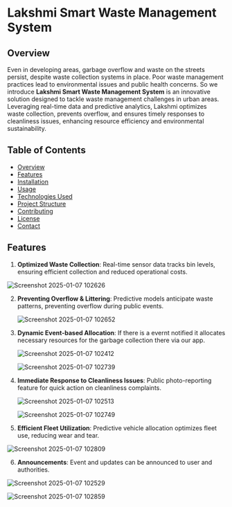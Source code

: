 # Lakshmi Smart Waste Management System

## Overview
Even in developing areas, garbage overflow and waste on the streets persist, despite waste collection systems in place. Poor waste management practices lead to environmental issues and public health concerns. So we introduce **Lakshmi Smart Waste Management System** is an innovative solution designed to tackle waste management challenges in urban areas. Leveraging real-time data and predictive analytics, Lakshmi optimizes waste collection, prevents overflow, and ensures timely responses to cleanliness issues, enhancing resource efficiency and environmental sustainability.

## Table of Contents
- [Overview](#overview)
- [Features](#features)
- [Installation](#installation)
- [Usage](#usage)
- [Technologies Used](#technologies-used)
- [Project Structure](#project-structure)
- [Contributing](#contributing)
- [License](#license)
- [Contact](#contact)

## Features
1. **Optimized Waste Collection**: Real-time sensor data tracks bin levels, ensuring efficient collection and reduced operational costs.

  ![Screenshot 2025-01-07 102626](https://github.com/user-attachments/assets/73f2acb5-cdcd-41e9-aa34-07f1347d41d2)

2. **Preventing Overflow & Littering**: Predictive models anticipate waste patterns, preventing overflow during public events.
   
   ![Screenshot 2025-01-07 102652](https://github.com/user-attachments/assets/002b7e7a-d0c0-4a19-a169-6bed088c5ed6)

3. **Dynamic Event-based Allocation**: If there is a evernt notified it allocates necessary resources for the garbage collection there via our app.
 
   ![Screenshot 2025-01-07 102412](https://github.com/user-attachments/assets/8623452d-126f-4129-b493-da59d25bbce1)

   ![Screenshot 2025-01-07 102739](https://github.com/user-attachments/assets/d2bb238e-000f-425b-848d-55442be44109)


4. **Immediate Response to Cleanliness Issues**: Public photo-reporting feature for quick action on cleanliness complaints.
 
   ![Screenshot 2025-01-07 102513](https://github.com/user-attachments/assets/e55a5e52-dc91-4e3e-883d-9f853d933465)
   
   ![Screenshot 2025-01-07 102749](https://github.com/user-attachments/assets/6ae5a22d-b055-4e38-ba84-7476e664ff0e)


5. **Efficient Fleet Utilization**: Predictive vehicle allocation optimizes fleet use, reducing wear and tear.

![Screenshot 2025-01-07 102809](https://github.com/user-attachments/assets/7dfba954-db23-4a84-990a-c32378eb6b46)

6. **Announcements**: Event and updates can be announced to user and authorities.

![Screenshot 2025-01-07 102529](https://github.com/user-attachments/assets/35c15af0-4d41-409f-aa0a-974ff15b1cfe)

![Screenshot 2025-01-07 102859](https://github.com/user-attachments/assets/c3f1d7f4-fe13-4f5a-875b-a99b13005cb2)





